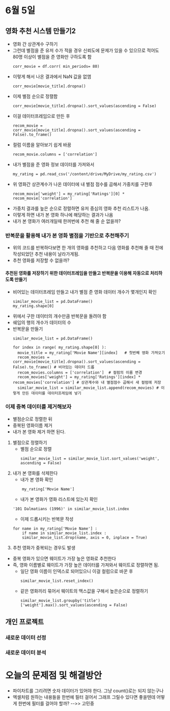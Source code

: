 # 6월 5일

## 영화 추천 시스템 만들기2
- 영화 간 상관계수 구하기
- 그런데 별점을 준 유저 수가 적을 경우 신뢰도에 문제가 있을 수 있으므로 적어도 80명 이상이 별점을 준 영화만 구하도록 함
    ```
    corr_movie = df.corr( min_periods= 80)
    ```
- 이렇게 해서 나온 결과에서 NaN 값을 없앰
    ```
    corr_movie[movie_title].dropna()
    ```
- 이제 별점 순으로 정렬함
    ```
    corr_movie[movie_title].dropna().sort_values(ascending = False)
    ```
- 이걸 데이터프레임으로 만든 후
    ```
    recom_movie = corr_movie[movie_title].dropna().sort_values(ascending = False).to_frame()
    ```
- 컬럼 이름을 알아보기 쉽게 바꿈
    ```
    recom_movie.columns = ['correlation']
    ```
- 내가 별점을 준 영화 정보 데이터를 가져와서
    ```
    my_rating = pd.read_csv('/content/drive/MyDrive/my_rating.csv')
    ```
- 위 영화간 상관계수가 나온 데이터에 내 별점 점수를 곱해서 가중치를 구한후
    ```
    recom_movie['weight'] = my_rating['Ratings'][0] * recom_movie['correlation']
    ```
- 가중치 결과를 높은 순으로 정렬하면 유저 중심의 영화 추천 리스트가 나옴.
- 이렇게 하면 내가 본 영화 하나에 해당하는 결과가 나옴
- 내가 본 영화가 여러개일때 한꺼번에 추천 해 줄 순 없을까?
### 반복문을 활용해 내가 본 영화 별점을 기반으로 추천해주기
- 위의 코드를 반복하다보면 한 개의 영화를 추천하고 다음 영화를 추천해 줄 때 전에 작성되었던 추천 내용이 날라가게됨.
- 추천 영화를 저장할 수 없을까?
#### 추천된 영화를 저장하기 위한 데이터프레임을 만들고 반복문을 이용해 자동으로 처리하도록 만들기
- 비어있는 데이터프레임 만들고 내가 별점 준 영화 데이터 개수가 몇개인지 확인
    ```
    similar_movie_list = pd.DataFrame()
    my_rating.shape[0]
    ```
- 위에서 구한 데이터의 개수만큼 반복문을 돌려야 함
- 쉐입의 행의 개수가 데이터의 수
- 반복문을 만들기
  ```
  similar_movie_list = pd.DataFrame()

  for index in range( my_rating.shape[0] ):
    movie_title = my_rating['Movie Name'][index]   # 첫번째 영화 가져오기
    recom_movies = corr_movie[movie_title].dropna().sort_values(ascending = False).to_frame() # 비어있는 데이터 드롭
    recom_movies.columns = ['correlation']  # 컬럼의 이름 변경
    recom_movies['weight'] = my_rating['Ratings'][index] * recom_movies['correlation'] # 상관계수와 내 별점점수 곱해서 새 컬럼에 저장
    similar_movie_list = similar_movie_list.append(recom_movies) # 이렇게 만든 데이터를 데이터프레임에 넣기
    ```
### 이제 중복 데이터를 제거해보자
- 별점순으로 정렬한 뒤
- 중복된 영화이름 제거
- 내가 본 영화 제거 하면 된다.
1. 별점으로 정렬하기
   - 별점 순으로 정렬
        ```
        similar_movie_list = similar_movie_list.sort_values('weight', ascending = False)
        ```
2. 내가 본 영화를 삭제한다
   - 내가 본 영화 확인
    ```
        my_rating['Movie Name']
    ```
   - 내가 본 영화가 영화 리스트에 있는지 확인
    ```
    '101 Dalmatians (1996)' in similar_movie_list.index
    ```
   - 이제 드롭시키는 반복문 작성
    ```
    for name in my_rating['Movie Name'] :
        if name in similar_movie_list.index :
        similar_movie_list.drop(name, axis = 0, inplace = True)
    ``` 
3. 추천 영화가 중복되는 경우도 발생
- 중복 영화가 있으면 웨이트가 가장 높은 영화로 추천한다
- 즉, 영화 이름별로 웨이트가 가장 높은 데이터를 가져와서 웨이트로 정렬하면 됨.
  - 일단 영화 이름이 인덱스로 되어있으니 이걸 컬럼으로 바꾼 후
    ```
    similar_movie_list.reset_index()
    ``` 
  - 같은 영화끼리 묶어서 웨이트의 맥스값을 구해서 높은순으로 정렬하기
    ```
    similar_movie_list.groupby('title')['weight'].max().sort_values(ascending = False)
    ```

## 개인 프로젝트
### 새로운 데이터 선정
### 새로운 데이터 분석

# 오늘의 문제점 및 해결방안
- 파이차트를 그리려면 숫자 데이터가 있어야 한다. 그냥 count()로는 되지 않는구나
- 엑셀처럼 원하는 내용들을 한번에 필터 걸어서 그래프 그릴수 있다면 좋을텐데 어떻게 한번에 필터를 걸어야 할까? -->> 고민중


